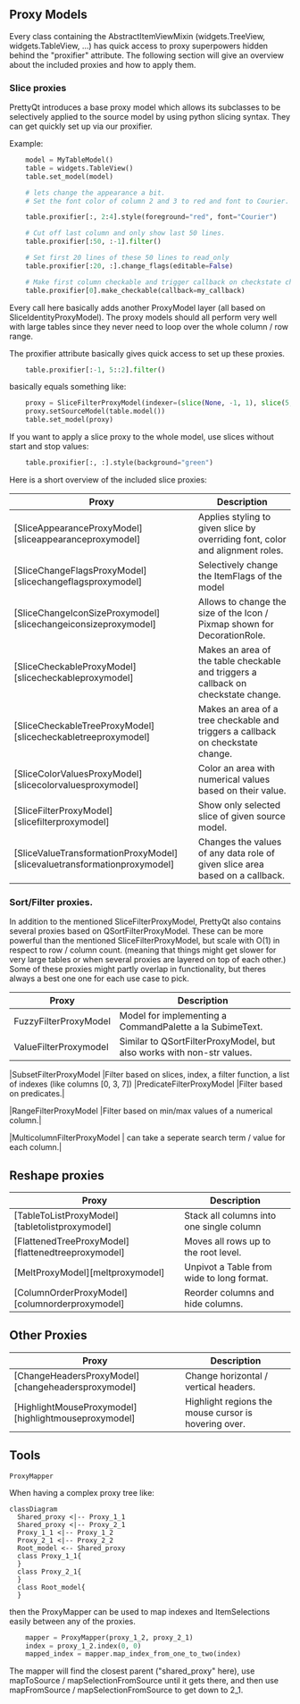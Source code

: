 ## Proxy Models

Every class containing the AbstractItemViewMixin (widgets.TreeView, widgets.TableView, ...)
has quick access to proxy superpowers hidden behind the "proxifier" attribute.
The following section will give an overview about the included proxies and how to apply them.


### Slice proxies

PrettyQt introduces a base proxy model which allows its subclasses to be selectively applied to
the source model by using python slicing syntax.
They can get quickly set up via our proxifier.


Example:

``` py
    model = MyTableModel()
    table = widgets.TableView()
    table.set_model(model)

    # lets change the appearance a bit.
    # Set the font color of column 2 and 3 to red and font to Courier.

    table.proxifier[:, 2:4].style(foreground="red", font="Courier")

    # Cut off last column and only show last 50 lines.
    table.proxifier[:50, :-1].filter()

    # Set first 20 lines of these 50 lines to read_only
    table.proxifier[:20, :].change_flags(editable=False)

    # Make first column checkable and trigger callback on checkstate change.
    table.proxifier[0].make_checkable(callback=my_callback)
```

Every call here basically adds another ProxyModel layer (all based on SliceIdentityProxyModel).
The proxy models should all perform very well with large tables since they never need to loop over the whole column / row range.

The proxifier attribute basically gives quick access to set up these proxies.

``` py
    table.proxifier[:-1, 5::2].filter()
```
basically equals something like:

``` py
    proxy = SliceFilterProxyModel(indexer=(slice(None, -1, 1), slice(5, None, 2)))
    proxy.setSourceModel(table.model())
    table.set_model(proxy)
```

If you want to apply a slice proxy to the whole model, use slices without start and stop values:

``` py
    table.proxifier[:, :].style(background="green")
```

Here is a short overview of the included slice proxies:

| Proxy                                                                  | Description                                              |
| -----------------------------------------------------------------------|----------------------------------------------------------|
|[SliceAppearanceProxyModel][sliceappearanceproxymodel]                  | Applies styling to given slice by overriding font, color and alignment roles.|
|[SliceChangeFlagsProxyModel][slicechangeflagsproxymodel]                | Selectively change the ItemFlags of the model|
|[SliceChangeIconSizeProxymodel][slicechangeiconsizeproxymodel]          | Allows to change the size of the Icon / Pixmap shown for DecorationRole.|
|[SliceCheckableProxyModel][slicecheckableproxymodel]                    | Makes an area of the table checkable and triggers a callback on checkstate change.|
|[SliceCheckableTreeProxyModel][slicecheckabletreeproxymodel]            | Makes an area of a tree checkable and triggers a callback on checkstate change.|
|[SliceColorValuesProxyModel][slicecolorvaluesproxymodel]                | Color an area with numerical values based on their value.|
|[SliceFilterProxyModel][slicefilterproxymodel]                          | Show only selected slice of given source model.|
|[SliceValueTransformationProxyModel][slicevaluetransformationproxymodel]| Changes the values of any data role of given slice area based on a callback.|


### Sort/Filter proxies.

In addition to the mentioned SliceFilterProxyModel, PrettyQt also contains
several proxies based on QSortFilterProxyModel. These can be more powerful
than the mentioned SliceFilterProxyModel, but scale with O(1) in respect to row / column count. (meaning that things might get slower for very large tables or when several proxies are layered on top of each other.)
Some of these proxies might partly overlap in functionality, but theres always a best one one for each use case to pick.

| Proxy                        | Description                                              |
| -----------------------------|----------------------------------------------------------|
|FuzzyFilterProxyModel         |Model for implementing a CommandPalette a la SubimeText.  |
|ValueFilterProxymodel         |Similar to QSortFilterProxyModel, but also works with non-str values.|
<!-- : can be used for example to filter by checkstate role, or by any custom data behind any UserRole.
: The properties filterKeyColumn and filterRole of the base proxy model are taken into account. -->
|SubsetFilterProxyModel        |Filter based on slices, index, a filter function, a list of indexes (like columns [0, 3, 7])
|PredicateFilterProxyModel     |Filter based on predicates.|
<!-- The properties filterKeyColumn and filterRole of the base proxy model are taken into account. -->
|RangeFilterProxyModel         |Filter based on min/max values of a numerical column.|
<!-- : The properties filterKeyColumn and filterRole of the base proxy model are taken into account. -->
|MulticolumnFilterProxyModel   | can take a seperate search term / value for each column.|


## Reshape proxies

| Proxy                                             | Description                              |
| --------------------------------------------------|------------------------------------------|
|[TableToListProxyModel][tabletolistproxymodel]     | Stack all columns into one single column |
|[FlattenedTreeProxyModel][flattenedtreeproxymodel] | Moves all rows up to the root level.     |
|[MeltProxyModel][meltproxymodel]                   |Unpivot a Table from wide to long format. |
|[ColumnOrderProxyModel][columnorderproxymodel]     |Reorder columns and hide columns.         |


## Other Proxies

| Proxy                                               | Description                                          |
| ----------------------------------------------------|------------------------------------------------------|
|[ChangeHeadersProxyModel][changeheadersproxymodel]   | Change horizontal / vertical headers.                |
|[HighlightMouseProxymodel][highlightmouseproxymodel] | Highlight regions the mouse cursor is hovering over. |



## Tools

`ProxyMapper`

When having a complex proxy tree like:

``` mermaid
classDiagram
  Shared_proxy <|-- Proxy_1_1
  Shared_proxy <|-- Proxy_2_1
  Proxy_1_1 <|-- Proxy_1_2
  Proxy_2_1 <|-- Proxy_2_2
  Root_model <-- Shared_proxy
  class Proxy_1_1{
  }
  class Proxy_2_1{
  }
  class Root_model{
  }
```

then the ProxyMapper can be used to map indexes and ItemSelections easily between any of the proxies.

``` py
    mapper = ProxyMapper(proxy_1_2, proxy_2_1)
    index = proxy_1_2.index(0, 0)
    mapped_index = mapper.map_index_from_one_to_two(index)
```

The mapper will find the closest parent ("shared_proxy" here),
use mapToSource / mapSelectionFromSource until it gets there,
and then use mapFromSource / mapSelectionFromSource to get down to 2_1.
